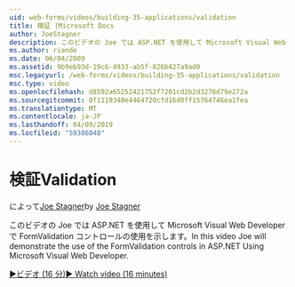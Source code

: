 ```yaml
---
uid: web-forms/videos/building-35-applications/validation
title: 検証 |Microsoft Docs
author: JoeStagner
description: このビデオの Joe では ASP.NET を使用して Microsoft Visual Web Developer で FormValidation コントロールの使用を示します。
ms.author: riande
ms.date: 06/04/2009
ms.assetid: 9b9eb93d-19c6-4933-ab5f-826b427a9ad0
msc.legacyurl: /web-forms/videos/building-35-applications/validation
msc.type: video
ms.openlocfilehash: d8592a65252421752f7201cd2b2d3278d79e272a
ms.sourcegitcommit: 0f1119340e4464720cfd16d0ff15764746ea1fea
ms.translationtype: MT
ms.contentlocale: ja-JP
ms.lasthandoff: 04/09/2019
ms.locfileid: "59386048"
---
```

# <a name="validation"></a><span data-ttu-id="b16b1-103">検証</span><span class="sxs-lookup"><span data-stu-id="b16b1-103">Validation</span></span>

<span data-ttu-id="b16b1-104">によって[Joe Stagner](https://github.com/JoeStagner)</span><span class="sxs-lookup"><span data-stu-id="b16b1-104">by [Joe Stagner](https://github.com/JoeStagner)</span></span>

<span data-ttu-id="b16b1-105">このビデオの Joe では ASP.NET を使用して Microsoft Visual Web Developer で FormValidation コントロールの使用を示します。</span><span class="sxs-lookup"><span data-stu-id="b16b1-105">In this video Joe will demonstrate the use of the FormValidation controls in ASP.NET Using Microsoft Visual Web Developer.</span></span>

[<span data-ttu-id="b16b1-106">&#9654;ビデオ (16 分)</span><span class="sxs-lookup"><span data-stu-id="b16b1-106">&#9654; Watch video (16 minutes)</span></span>](https://channel9.msdn.com/Blogs/ASP-NET-Site-Videos/validation)
